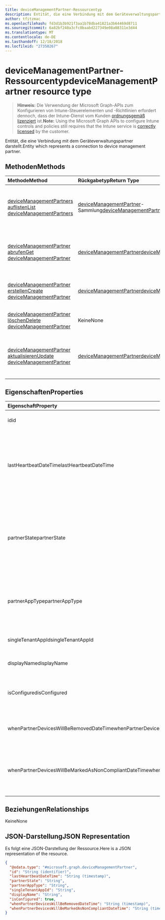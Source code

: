 ```yaml
---
title: deviceManagementPartner-Ressourcentyp
description: Entität, die eine Verbindung mit dem Geräteverwaltungspartner darstellt.
author: tfitzmac
ms.openlocfilehash: fd3d1b3b921f3aa1b78dba41821a3b64469d8711
ms.sourcegitcommit: 6a82bf240a3cfc0baabd227349e08a08311e3d44
ms.translationtype: MT
ms.contentlocale: de-DE
ms.lasthandoff: 12/18/2018
ms.locfileid: "27350267"
---
```

# <a name="devicemanagementpartner-resource-type"></a><span data-ttu-id="d5734-103">deviceManagementPartner-Ressourcentyp</span><span class="sxs-lookup"><span data-stu-id="d5734-103">deviceManagementPartner resource type</span></span>

> <span data-ttu-id="d5734-104">**Hinweis:** Die Verwendung der Microsoft Graph-APIs zum Konfigurieren von Intune-Steuerelementen und -Richtlinien erfordert dennoch, dass der Intune-Dienst vom Kunden [ordnungsgemäß lizenziert](https://go.microsoft.com/fwlink/?linkid=839381) ist.</span><span class="sxs-lookup"><span data-stu-id="d5734-104">**Note:** Using the Microsoft Graph APIs to configure Intune controls and policies still requires that the Intune service is [correctly licensed](https://go.microsoft.com/fwlink/?linkid=839381) by the customer.</span></span>

<span data-ttu-id="d5734-105">Entität, die eine Verbindung mit dem Geräteverwaltungspartner darstellt.</span><span class="sxs-lookup"><span data-stu-id="d5734-105">Entity which represents a connection to device management partner.</span></span>
## <a name="methods"></a><span data-ttu-id="d5734-106">Methoden</span><span class="sxs-lookup"><span data-stu-id="d5734-106">Methods</span></span>
|<span data-ttu-id="d5734-107">Methode</span><span class="sxs-lookup"><span data-stu-id="d5734-107">Method</span></span>|<span data-ttu-id="d5734-108">Rückgabetyp</span><span class="sxs-lookup"><span data-stu-id="d5734-108">Return Type</span></span>|<span data-ttu-id="d5734-109">Beschreibung</span><span class="sxs-lookup"><span data-stu-id="d5734-109">Description</span></span>|
|:---|:---|:---|
|[<span data-ttu-id="d5734-110">deviceManagementPartners auflisten</span><span class="sxs-lookup"><span data-stu-id="d5734-110">List deviceManagementPartners</span></span>](../api/intune-onboarding-devicemanagementpartner-list.md)|<span data-ttu-id="d5734-111">[deviceManagementPartner](../resources/intune-onboarding-devicemanagementpartner.md)-Sammlung</span><span class="sxs-lookup"><span data-stu-id="d5734-111">[deviceManagementPartner](../resources/intune-onboarding-devicemanagementpartner.md) collection</span></span>|<span data-ttu-id="d5734-112">Auflisten von Eigenschaften und Beziehungen der [deviceManagementPartner](../resources/intune-onboarding-devicemanagementpartner.md)-Objekte.</span><span class="sxs-lookup"><span data-stu-id="d5734-112">List properties and relationships of the [deviceManagementPartner](../resources/intune-onboarding-devicemanagementpartner.md) objects.</span></span>|
|[<span data-ttu-id="d5734-113">deviceManagementPartner abrufen</span><span class="sxs-lookup"><span data-stu-id="d5734-113">Get deviceManagementPartner</span></span>](../api/intune-onboarding-devicemanagementpartner-get.md)|[<span data-ttu-id="d5734-114">deviceManagementPartner</span><span class="sxs-lookup"><span data-stu-id="d5734-114">deviceManagementPartner</span></span>](../resources/intune-onboarding-devicemanagementpartner.md)|<span data-ttu-id="d5734-115">Lesen von Eigenschaften und Beziehungen des [deviceManagementPartner](../resources/intune-onboarding-devicemanagementpartner.md)-Objekts.</span><span class="sxs-lookup"><span data-stu-id="d5734-115">Read properties and relationships of the [deviceManagementPartner](../resources/intune-onboarding-devicemanagementpartner.md) object.</span></span>|
|[<span data-ttu-id="d5734-116">deviceManagementPartner erstellen</span><span class="sxs-lookup"><span data-stu-id="d5734-116">Create deviceManagementPartner</span></span>](../api/intune-onboarding-devicemanagementpartner-create.md)|[<span data-ttu-id="d5734-117">deviceManagementPartner</span><span class="sxs-lookup"><span data-stu-id="d5734-117">deviceManagementPartner</span></span>](../resources/intune-onboarding-devicemanagementpartner.md)|<span data-ttu-id="d5734-118">Erstellen eines neuen [deviceManagementPartner](../resources/intune-onboarding-devicemanagementpartner.md)-Objekts.</span><span class="sxs-lookup"><span data-stu-id="d5734-118">Create a new [deviceManagementPartner](../resources/intune-onboarding-devicemanagementpartner.md) object.</span></span>|
|[<span data-ttu-id="d5734-119">deviceManagementPartner löschen</span><span class="sxs-lookup"><span data-stu-id="d5734-119">Delete deviceManagementPartner</span></span>](../api/intune-onboarding-devicemanagementpartner-delete.md)|<span data-ttu-id="d5734-120">Keine</span><span class="sxs-lookup"><span data-stu-id="d5734-120">None</span></span>|<span data-ttu-id="d5734-121">Löscht ein [deviceManagementPartner](../resources/intune-onboarding-devicemanagementpartner.md)-Objekt.</span><span class="sxs-lookup"><span data-stu-id="d5734-121">Deletes a [deviceManagementPartner](../resources/intune-onboarding-devicemanagementpartner.md).</span></span>|
|[<span data-ttu-id="d5734-122">deviceManagementPartner aktualisieren</span><span class="sxs-lookup"><span data-stu-id="d5734-122">Update deviceManagementPartner</span></span>](../api/intune-onboarding-devicemanagementpartner-update.md)|[<span data-ttu-id="d5734-123">deviceManagementPartner</span><span class="sxs-lookup"><span data-stu-id="d5734-123">deviceManagementPartner</span></span>](../resources/intune-onboarding-devicemanagementpartner.md)|<span data-ttu-id="d5734-124">Aktualisieren der Eigenschaften eines [deviceManagementPartner](../resources/intune-onboarding-devicemanagementpartner.md)-Objekts.</span><span class="sxs-lookup"><span data-stu-id="d5734-124">Update the properties of a [deviceManagementPartner](../resources/intune-onboarding-devicemanagementpartner.md) object.</span></span>|

## <a name="properties"></a><span data-ttu-id="d5734-125">Eigenschaften</span><span class="sxs-lookup"><span data-stu-id="d5734-125">Properties</span></span>
|<span data-ttu-id="d5734-126">Eigenschaft</span><span class="sxs-lookup"><span data-stu-id="d5734-126">Property</span></span>|<span data-ttu-id="d5734-127">Typ</span><span class="sxs-lookup"><span data-stu-id="d5734-127">Type</span></span>|<span data-ttu-id="d5734-128">Beschreibung</span><span class="sxs-lookup"><span data-stu-id="d5734-128">Description</span></span>|
|:---|:---|:---|
|<span data-ttu-id="d5734-129">id</span><span class="sxs-lookup"><span data-stu-id="d5734-129">id</span></span>|<span data-ttu-id="d5734-130">String</span><span class="sxs-lookup"><span data-stu-id="d5734-130">String</span></span>|<span data-ttu-id="d5734-131">Noch nicht dokumentiert</span><span class="sxs-lookup"><span data-stu-id="d5734-131">Not yet documented</span></span>|
|<span data-ttu-id="d5734-132">lastHeartbeatDateTime</span><span class="sxs-lookup"><span data-stu-id="d5734-132">lastHeartbeatDateTime</span></span>|<span data-ttu-id="d5734-133">DateTimeOffset</span><span class="sxs-lookup"><span data-stu-id="d5734-133">DateTimeOffset</span></span>|<span data-ttu-id="d5734-134">Zeitstempel des letzten Heartbeats nach Aktivierung der Option „Connect to Device management Partner“ durch den Administrator</span><span class="sxs-lookup"><span data-stu-id="d5734-134">Timestamp of last heartbeat after admin enabled option Connect to Device management Partner</span></span>|
|<span data-ttu-id="d5734-135">partnerState</span><span class="sxs-lookup"><span data-stu-id="d5734-135">partnerState</span></span>|[<span data-ttu-id="d5734-136">deviceManagementPartnerTenantState</span><span class="sxs-lookup"><span data-stu-id="d5734-136">deviceManagementPartnerTenantState</span></span>](../resources/intune-onboarding-devicemanagementpartnertenantstate.md)|<span data-ttu-id="d5734-137">Partner-Status, der diesen Mandanten.</span><span class="sxs-lookup"><span data-stu-id="d5734-137">Partner state of this tenant.</span></span> <span data-ttu-id="d5734-138">Mögliche Werte sind: `unknown`, `unavailable`, `enabled`, `terminated`, `rejected` und `unresponsive`.</span><span class="sxs-lookup"><span data-stu-id="d5734-138">Possible values are: `unknown`, `unavailable`, `enabled`, `terminated`, `rejected`, `unresponsive`.</span></span>|
|<span data-ttu-id="d5734-139">partnerAppType</span><span class="sxs-lookup"><span data-stu-id="d5734-139">partnerAppType</span></span>|[<span data-ttu-id="d5734-140">deviceManagementPartnerAppType</span><span class="sxs-lookup"><span data-stu-id="d5734-140">deviceManagementPartnerAppType</span></span>](../resources/intune-onboarding-devicemanagementpartnerapptype.md)|<span data-ttu-id="d5734-141">Partner-App-Typ.</span><span class="sxs-lookup"><span data-stu-id="d5734-141">Partner App type.</span></span> <span data-ttu-id="d5734-142">Mögliche Werte sind: `unknown`, `singleTenantApp` und `multiTenantApp`.</span><span class="sxs-lookup"><span data-stu-id="d5734-142">Possible values are: `unknown`, `singleTenantApp`, `multiTenantApp`.</span></span>|
|<span data-ttu-id="d5734-143">singleTenantAppId</span><span class="sxs-lookup"><span data-stu-id="d5734-143">singleTenantAppId</span></span>|<span data-ttu-id="d5734-144">String</span><span class="sxs-lookup"><span data-stu-id="d5734-144">String</span></span>|<span data-ttu-id="d5734-145">ID der Partner-App mit einem einzelnen Mandanten</span><span class="sxs-lookup"><span data-stu-id="d5734-145">Partner Single tenant App id</span></span>|
|<span data-ttu-id="d5734-146">displayName</span><span class="sxs-lookup"><span data-stu-id="d5734-146">displayName</span></span>|<span data-ttu-id="d5734-147">String</span><span class="sxs-lookup"><span data-stu-id="d5734-147">String</span></span>|<span data-ttu-id="d5734-148">Anzeigename für Partner</span><span class="sxs-lookup"><span data-stu-id="d5734-148">Partner display name</span></span>|
|<span data-ttu-id="d5734-149">isConfigured</span><span class="sxs-lookup"><span data-stu-id="d5734-149">isConfigured</span></span>|<span data-ttu-id="d5734-150">Boolescher Wert</span><span class="sxs-lookup"><span data-stu-id="d5734-150">Boolean</span></span>|<span data-ttu-id="d5734-151">Gibt an, ob Geräteverwaltungspartner konfiguriert ist.</span><span class="sxs-lookup"><span data-stu-id="d5734-151">Whether device management partner is configured or not</span></span>|
|<span data-ttu-id="d5734-152">whenPartnerDevicesWillBeRemovedDateTime</span><span class="sxs-lookup"><span data-stu-id="d5734-152">whenPartnerDevicesWillBeRemovedDateTime</span></span>|<span data-ttu-id="d5734-153">DateTimeOffset</span><span class="sxs-lookup"><span data-stu-id="d5734-153">DateTimeOffset</span></span>|<span data-ttu-id="d5734-154">DateTime in UTC, zu der PartnerDevices entfernt werden</span><span class="sxs-lookup"><span data-stu-id="d5734-154">DateTime in UTC when PartnerDevices will be removed</span></span>|
|<span data-ttu-id="d5734-155">whenPartnerDevicesWillBeMarkedAsNonCompliantDateTime</span><span class="sxs-lookup"><span data-stu-id="d5734-155">whenPartnerDevicesWillBeMarkedAsNonCompliantDateTime</span></span>|<span data-ttu-id="d5734-156">DateTimeOffset</span><span class="sxs-lookup"><span data-stu-id="d5734-156">DateTimeOffset</span></span>|<span data-ttu-id="d5734-157">DateTime in UTC, zu der PartnerDevices als nicht kompatibel gekennzeichnet werden</span><span class="sxs-lookup"><span data-stu-id="d5734-157">DateTime in UTC when PartnerDevices will be marked as NonCompliant</span></span>|

## <a name="relationships"></a><span data-ttu-id="d5734-158">Beziehungen</span><span class="sxs-lookup"><span data-stu-id="d5734-158">Relationships</span></span>
<span data-ttu-id="d5734-159">Keine</span><span class="sxs-lookup"><span data-stu-id="d5734-159">None</span></span>
## <a name="json-representation"></a><span data-ttu-id="d5734-160">JSON-Darstellung</span><span class="sxs-lookup"><span data-stu-id="d5734-160">JSON Representation</span></span>
<span data-ttu-id="d5734-161">Es folgt eine JSON-Darstellung der Ressource.</span><span class="sxs-lookup"><span data-stu-id="d5734-161">Here is a JSON representation of the resource.</span></span>
<!-- {
  "blockType": "resource",
  "keyProperty": "id",
  "@odata.type": "microsoft.graph.deviceManagementPartner"
}
-->
``` json
{
  "@odata.type": "#microsoft.graph.deviceManagementPartner",
  "id": "String (identifier)",
  "lastHeartbeatDateTime": "String (timestamp)",
  "partnerState": "String",
  "partnerAppType": "String",
  "singleTenantAppId": "String",
  "displayName": "String",
  "isConfigured": true,
  "whenPartnerDevicesWillBeRemovedDateTime": "String (timestamp)",
  "whenPartnerDevicesWillBeMarkedAsNonCompliantDateTime": "String (timestamp)"
}
```



